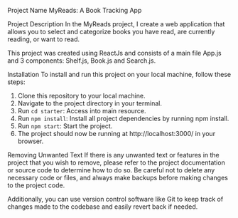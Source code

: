Project Name
MyReads: A Book Tracking App

Project Description
In the MyReads project, I create a web application that allows you to select and categorize books you have read, are currently reading, or want to read.

This project was created using ReactJs and consists of a main file App.js and 3 components: Shelf.js, Book.js and Search.js.

Installation
To install and run this project on your local machine, follow these steps:
1. Clone this repository to your local machine.
2. Navigate to the project directory in your terminal.
3. Run `cd starter`: Access into main resource.
3. Run `npm install`: Install all project dependencies by running npm install.
4. Run `npm start`: Start the project.
5. The project should now be running at http://localhost:3000/ in your browser.

Removing Unwanted Text
If there is any unwanted text or features in the project that you wish to remove, please refer to the project documentation or source code to determine how to do so. Be careful not to delete any necessary code or files, and always make backups before making changes to the project code.

Additionally, you can use version control software like Git to keep track of changes made to the codebase and easily revert back if needed.